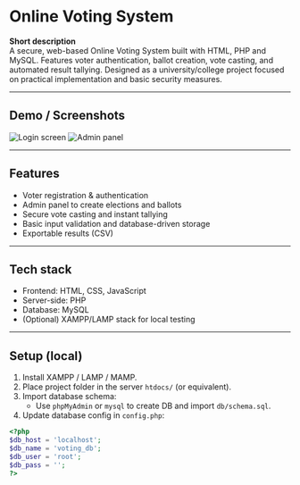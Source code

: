 # Online Voting System

**Short description**  
A secure, web-based Online Voting System built with HTML, PHP and MySQL. Features voter authentication, ballot creation, vote casting, and automated result tallying. Designed as a university/college project focused on practical implementation and basic security measures.

---

## Demo / Screenshots
![Login screen](assets/screenshots/login.png)
![Admin panel](assets/screenshots/admin.png)

---

## Features
- Voter registration & authentication
- Admin panel to create elections and ballots
- Secure vote casting and instant tallying
- Basic input validation and database-driven storage
- Exportable results (CSV)

---

## Tech stack
- Frontend: HTML, CSS, JavaScript
- Server-side: PHP
- Database: MySQL
- (Optional) XAMPP/LAMP stack for local testing

---

## Setup (local)
1. Install XAMPP / LAMP / MAMP.
2. Place project folder in the server `htdocs/` (or equivalent).
3. Import database schema:
   - Use `phpMyAdmin` or `mysql` to create DB and import `db/schema.sql`.
4. Update database config in `config.php`:
```php
<?php
$db_host = 'localhost';
$db_name = 'voting_db';
$db_user = 'root';
$db_pass = '';
?>
